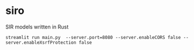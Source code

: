 # siro
SIR models written in Rust

`streamlit run main.py  --server.port=8080 --server.enableCORS false --server.enableXsrfProtection false`